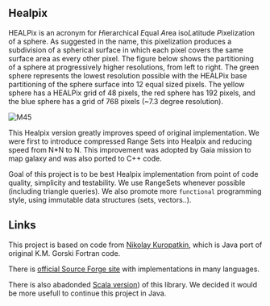 Healpix
-----------------------

HEALPix is an acronym for *H*ierarchical *E*qual *A*rea iso*L*atitude *P*ixelization of a sphere. As suggested in the name, this pixelization produces a subdivision of a spherical surface in which each pixel covers the same surface area as every other pixel. The figure below shows the partitioning of a sphere at progressively higher resolutions, from left to right. The green sphere represents the lowest resolution possible with the HEALPix base partitioning of the sphere surface into 12 equal sized pixels. The yellow sphere has a HEALPix grid of 48 pixels, the red sphere has 192 pixels, and the blue sphere has a grid of 768 pixels (~7.3 degree resolution). 

![M45](http://healpix.jpl.nasa.gov/images/healpixGridRefinement.jpg)

This Healpix version greatly improves speed of original implementation. We were first to introduce compressed Range Sets into Healpix and reducing speed from N*N to N. This improvement was adopted by Gaia mission to map galaxy and was also ported to C++ code. 

Goal of this project is to be best Healpix implementation from point of code quality, simplicity and testability. We use RangeSets whenever possible (including triangle queries). We also promote more `functional` programming style, using immutable data structures (sets, vectors..).

Links
-----------------------

This project is based on code from [Nikolay Kuropatkin](http://home.fnal.gov/~kuropat/HEALPIX/PixTools.html), which is Java port of original K.M. Gorski Fortran code.

There is  [official Source Forge site](http://sourceforge.net/projects/healpix/) with implementations in many languages.

There is also abadonded [Scala version](https://github.com/jankotek/asterope-scala-legacy/tree/master/src/org/asterope/healpix)) of this library. We decided it would be more usefull to continue this project in Java.